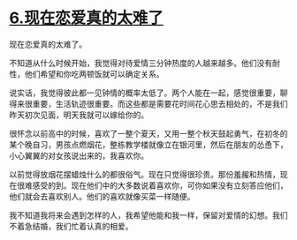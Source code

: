# [6.现在恋爱真的太难了](https://github.com/platojobs/agenda/issues/9)

现在恋爱真的太难了。

不知道从什么时候开始，我觉得对待爱情三分钟热度的人越来越多。他们没有耐性，他们希望和你吃两顿饭就可以确定关系。

说实话，我觉得彼此都一见钟情的概率太低了。两个人能在一起，感觉很重要，聊得来很重要，生活轨迹很重要。而这些都是需要花时间花心思去相处的，不是我们昨天初次见面，明天我就可以嫁给你的。

很怀念以前高中的时候，喜欢了一整个夏天，又用一整个秋天鼓起勇气，在初冬的某个晚自习，男孩点燃烟花，整栋教学楼就像立在银河里，然后在朋友的怂恿下，小心翼翼的对女孩说出来的，我喜欢你。

以前觉得放烟花摆蜡烛什么的都很俗气。现在只觉得很珍贵。那份羞赧和热情，现在很难感受的到。现在他们中的大多数说着喜欢你，可你如果没有立刻答应他们，他们就会去喜欢别人。他们的喜欢就像买菜一样随便。

我不知道我将来会遇到怎样的人，我希望他能和我一样，保留对爱情的幻想。我们不着急结婚，我们忙着认真的相爱。